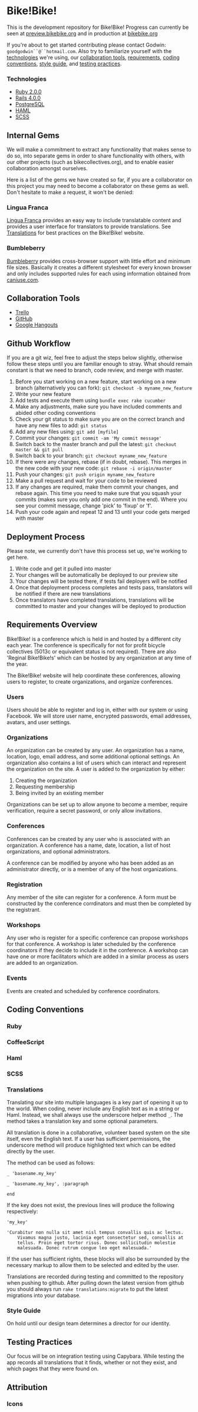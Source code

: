 Bike!Bike!
===========

This is the development repository for Bike!Bike! Progress can currently be seen at [preview.bikebike.org](https://preview-en.bikebike.org/) and in production at [bikebike.org](https://bikebike.org/)

If you're about to get started contributing please contact Godwin: `goodgodwin``@``hotmail.com`. Also try to familiarize yourself with the [technologies](#technologies) we're using, our [collaboration tools](#collaboration-tools), [requirements](#requirements-overview), [coding conventions](#coding-conventions), [style guide](#style-guide), and [testing practices](#testing-practices).

### Technologies ###

* [Ruby 2.0.0][1]
* [Rails 4.0.0][2]
* [PostgreSQL][3]
* [HAML][4]
* [SCSS][5]

[1]: http://www.ruby-lang.org/en/
[2]: http://rubyonrails.org/
[3]: http://www.postgresql.org/
[4]: http://haml.info/
[5]: http://sass-lang.com/


## Internal Gems ##
We will make a commitment to extract any functionality that makes sense to do so, into separate gems in order to share functionality with others, with our other projects (such as bikecollectives.org), and to enable easier collaboration amongst ourselves.

Here is a list of the gems we have created so far, if you are a collaborator on this project you may need to become a collaborator on these gems as well. Don't hesitate to make a request, it won't be denied:

### Lingua Franca ###

[Lingua Franca](https://github.com/lingua-franca/lingua_franca) provides an easy way to include translatable content and provides a user interface for translators to provide translations. See [Translations](#translations) for best practices on the Bike!Bike! website.

### Bumbleberry ###
[Bumbleberry](https://github.com/bumbleberry/bumbleberry) provides cross-browser support with little effort and minimum file sizes. Basically it creates a different stylesheet for every known browser and only includes supported rules for each using information obtained from [caniuse.com](caniuse.com).


## Collaboration Tools ##

* [Trello][6]
* [GitHub][7]
* [Google Hangouts][8]

[6]: https://trello.com/b/X4TGKQ1L/rails-tasks
[7]: https://github.com/bikebike/BikeBike
[8]: http://www.google.com/+/learnmore/hangouts/

## Github Workflow ##
If you are a git wiz, feel free to adjust the steps below slightly, otherwise follow these steps until you are familiar enough to stray. What should remain constant is that we need to branch, code review, and merge with master.

1. Before you start working on a new feature, start working on a new branch (alternatively you can fork): `git checkout -b myname_new_feature`
2. Write your new feature
3. Add tests and execute them using `bundle exec rake cucumber`
4. Make any adjustments, make sure you have included comments and abided other coding conventions
5. Check your git status to make sure you are on the correct branch and have any new files to add: `git status`
6. Add any new files using: `git add [myfile]`
7. Commit your changes: `git commit -am 'My commit message'`
8. Switch back to the master branch and pull the latest: `git checkout master && git pull`
9. Switch back to your branch: `git checkout myname_new_feature`
10. If there were any changes, rebase (if in doubt, rebase). This merges in the new code with your new code: `git rebase -i origin/master`
11. Push your changes: `git push origin myname_new_feature`
12. Make a pull request and wait for your code to be reviewed
13. If any changes are required, make them commit your changes, and rebase again. This time you need to make sure that you squash your commits (makes sure you only add one commit in the end). Where you see your commit message, change 'pick' to 'fixup' or 'f'.
14. Push your code again and repeat 12 and 13 until your code gets merged with master

## Deployment Process ##
Please note, we currently don't have this process set up, we're working to get here.

1. Write code and get it pulled into master
2. Your changes will be automatically be deployed to our preview site
3. Your changes will be tested there, if tests fail deployers will be notified
4. Once that deployment process completes and tests pass, translators will be notified if there are new translations
4. Once translators have completed translations, translations will be committed to master and your changes will be deployed to production

## Requirements Overview ##

Bike!Bike! is a conference which is held in and hosted by a different city each year. The conference is specifically for not for profit bicycle collectives (5013c or equivalent status is not required). There are also 'Reginal Bike!Bike!s' which can be hosted by any organization at any time of the year.

The Bike!Bike! website will help coordinate these conferences, allowing users to register, to create organizations, and organize conferences.

### Users ###
Users should be able to register and log in, either with our system or using Facebook. We will store user name, encrypted passwords, email addresses, avatars, and user settings.

### Organizations ###
An organization can be created by any user. An organization has a name, location, logo, email address, and some additional optional settings. An organization also contains a list of users which can interact and represent the organization on the site. A user is added to the organization by either:

1.	Creating the organization
2.	Requesting membership
3.	Being invited by an existing member

Organizations can be set up to allow anyone to become a member, require verification, require a secret password, or only allow invitations.

### Conferences ###

Conferences can be created by any user who is associated with an organization. A conference has a name, date, location, a list of host organizations, and optional administrators.

A conference can be modified by anyone who has been added as an administrator directly, or is a member of any of the host organizations.

### Registration ###
Any member of the site can register for a conference. A form must be constructed by the conference corrdinators and must then be completed by the registrant.

### Workshops ###
Any user who is register for a specific conference can propose workshops for that conference. A workshop is later scheduled by the conference coordinators if they decide to include it in the conference. A workshop can have one or more facilitators which are added in a similar process as users are added to an organization.


### Events ###
Events are created and scheduled by conference coordinators.


## Coding Conventions ##

### Ruby ###

### CoffeeScript ###

### Haml ###

### SCSS ###

### Translations ###

Translating our site into multiple languages is a key part of opening it up to the world. When coding, never include any English text as in a string or Haml. Instead, we shall always use the underscore helper method `_`. The method takes a translation key and some optional parameters.

All translation is done in a collaborative, volunteer based system on the site itself, even the English text. If a user has sufficient permissions, the underscore method will produce highlighted text which can be edited directly by the user.

The method can be used as follows:

	_ 'basename.my_key'

	_ 'basename.my_key', :paragraph

	end

If the key does not exist, the previous lines will produce the following respectively:

	'my_key'
	
	'Curabitur non nulla sit amet nisl tempus convallis quis ac lectus.
		Vivamus magna justo, lacinia eget consectetur sed, convallis at
		tellus. Proin eget tortor risus. Donec sollicitudin molestie
		malesuada. Donec rutrum congue leo eget malesuada.'

If the user has sufficient rights, these blocks will also be surrounded by the necessary markup to allow them to be selected and edited by the user.

Translations are recorded during testing and committed to the repository when pushing to github. After pulling down the latest version from github you should always run `rake translations:migrate` to put the latest migrations into your database.

### Style Guide ###

On hold until our design team determines a director for our identity.


## Testing Practices ##

Our focus will be on integration testing using Capybara. While testing the app records all translations that it finds, whether or not they exist, and which pages that they were found on.

## Attribution ##

### Icons ###

